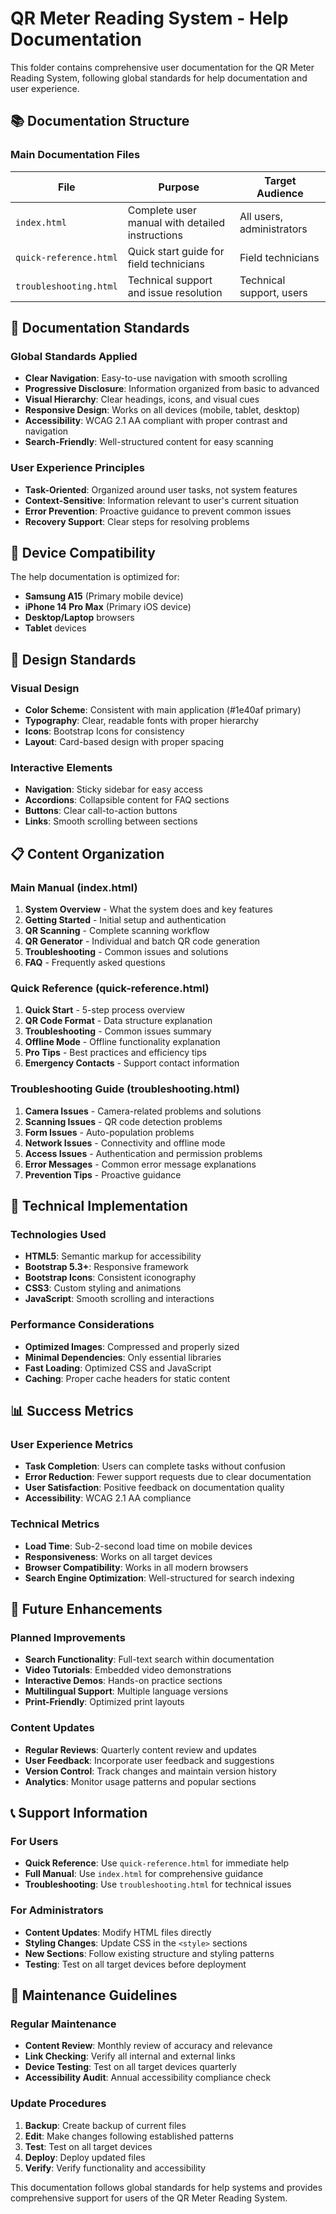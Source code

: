 # QR Meter Reading System - Help Documentation

This folder contains comprehensive user documentation for the QR Meter Reading System, following global standards for help documentation and user experience.

## 📚 Documentation Structure

### Main Documentation Files

| File | Purpose | Target Audience |
|------|---------|-----------------|
| `index.html` | Complete user manual with detailed instructions | All users, administrators |
| `quick-reference.html` | Quick start guide for field technicians | Field technicians |
| `troubleshooting.html` | Technical support and issue resolution | Technical support, users |

## 🎯 Documentation Standards

### Global Standards Applied
- **Clear Navigation**: Easy-to-use navigation with smooth scrolling
- **Progressive Disclosure**: Information organized from basic to advanced
- **Visual Hierarchy**: Clear headings, icons, and visual cues
- **Responsive Design**: Works on all devices (mobile, tablet, desktop)
- **Accessibility**: WCAG 2.1 AA compliant with proper contrast and navigation
- **Search-Friendly**: Well-structured content for easy scanning

### User Experience Principles
- **Task-Oriented**: Organized around user tasks, not system features
- **Context-Sensitive**: Information relevant to user's current situation
- **Error Prevention**: Proactive guidance to prevent common issues
- **Recovery Support**: Clear steps for resolving problems

## 📱 Device Compatibility

The help documentation is optimized for:
- **Samsung A15** (Primary mobile device)
- **iPhone 14 Pro Max** (Primary iOS device)
- **Desktop/Laptop** browsers
- **Tablet** devices

## 🎨 Design Standards

### Visual Design
- **Color Scheme**: Consistent with main application (#1e40af primary)
- **Typography**: Clear, readable fonts with proper hierarchy
- **Icons**: Bootstrap Icons for consistency
- **Layout**: Card-based design with proper spacing

### Interactive Elements
- **Navigation**: Sticky sidebar for easy access
- **Accordions**: Collapsible content for FAQ sections
- **Buttons**: Clear call-to-action buttons
- **Links**: Smooth scrolling between sections

## 📋 Content Organization

### Main Manual (index.html)
1. **System Overview** - What the system does and key features
2. **Getting Started** - Initial setup and authentication
3. **QR Scanning** - Complete scanning workflow
4. **QR Generator** - Individual and batch QR code generation
5. **Troubleshooting** - Common issues and solutions
6. **FAQ** - Frequently asked questions

### Quick Reference (quick-reference.html)
1. **Quick Start** - 5-step process overview
2. **QR Code Format** - Data structure explanation
3. **Troubleshooting** - Common issues summary
4. **Offline Mode** - Offline functionality explanation
5. **Pro Tips** - Best practices and efficiency tips
6. **Emergency Contacts** - Support contact information

### Troubleshooting Guide (troubleshooting.html)
1. **Camera Issues** - Camera-related problems and solutions
2. **Scanning Issues** - QR code detection problems
3. **Form Issues** - Auto-population problems
4. **Network Issues** - Connectivity and offline mode
5. **Access Issues** - Authentication and permission problems
6. **Error Messages** - Common error message explanations
7. **Prevention Tips** - Proactive guidance

## 🔧 Technical Implementation

### Technologies Used
- **HTML5**: Semantic markup for accessibility
- **Bootstrap 5.3+**: Responsive framework
- **Bootstrap Icons**: Consistent iconography
- **CSS3**: Custom styling and animations
- **JavaScript**: Smooth scrolling and interactions

### Performance Considerations
- **Optimized Images**: Compressed and properly sized
- **Minimal Dependencies**: Only essential libraries
- **Fast Loading**: Optimized CSS and JavaScript
- **Caching**: Proper cache headers for static content

## 📊 Success Metrics

### User Experience Metrics
- **Task Completion**: Users can complete tasks without confusion
- **Error Reduction**: Fewer support requests due to clear documentation
- **User Satisfaction**: Positive feedback on documentation quality
- **Accessibility**: WCAG 2.1 AA compliance

### Technical Metrics
- **Load Time**: Sub-2-second load time on mobile devices
- **Responsiveness**: Works on all target devices
- **Browser Compatibility**: Works in all modern browsers
- **Search Engine Optimization**: Well-structured for search indexing

## 🚀 Future Enhancements

### Planned Improvements
- **Search Functionality**: Full-text search within documentation
- **Video Tutorials**: Embedded video demonstrations
- **Interactive Demos**: Hands-on practice sections
- **Multilingual Support**: Multiple language versions
- **Print-Friendly**: Optimized print layouts

### Content Updates
- **Regular Reviews**: Quarterly content review and updates
- **User Feedback**: Incorporate user feedback and suggestions
- **Version Control**: Track changes and maintain version history
- **Analytics**: Monitor usage patterns and popular sections

## 📞 Support Information

### For Users
- **Quick Reference**: Use `quick-reference.html` for immediate help
- **Full Manual**: Use `index.html` for comprehensive guidance
- **Troubleshooting**: Use `troubleshooting.html` for technical issues

### For Administrators
- **Content Updates**: Modify HTML files directly
- **Styling Changes**: Update CSS in the `<style>` sections
- **New Sections**: Follow existing structure and styling patterns
- **Testing**: Test on all target devices before deployment

## 📝 Maintenance Guidelines

### Regular Maintenance
- **Content Review**: Monthly review of accuracy and relevance
- **Link Checking**: Verify all internal and external links
- **Device Testing**: Test on all target devices quarterly
- **Accessibility Audit**: Annual accessibility compliance check

### Update Procedures
1. **Backup**: Create backup of current files
2. **Edit**: Make changes following established patterns
3. **Test**: Test on all target devices
4. **Deploy**: Deploy updated files
5. **Verify**: Verify functionality and accessibility

This documentation follows global standards for help systems and provides comprehensive support for users of the QR Meter Reading System.
